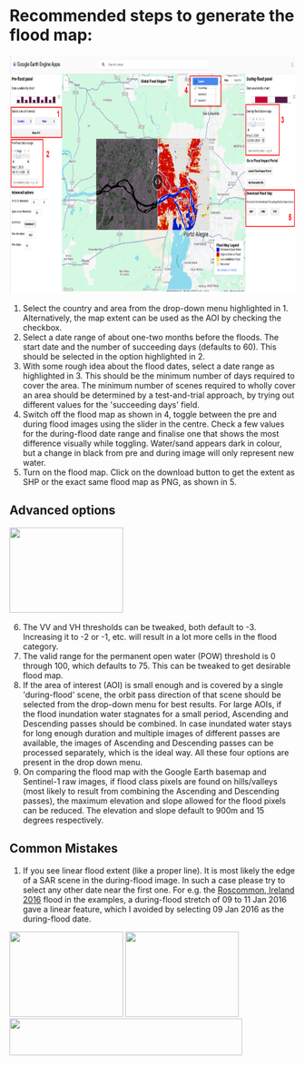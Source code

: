 # Recommended steps to generate the flood map: <br/>

<img src="../media/GFM-v2-instructionspg1.png" height="420" width="845">

1. Select the country and area from the drop-down menu highlighted in 1. Alternatively, the map extent can be used as the AOI by checking the checkbox. <br/>
2. Select a date range of about one-two months before the floods. The start date and the number of succeeding days (defaults to 60). This should be selected in the option highlighted in 2.<br/>
3. With some rough idea about the flood dates, select a date range as highlighted in 3. This should be the minimum number of days required to cover the area. The minimum number of scenes required to wholly cover an area should be determined by a test-and-trial approach, by trying out different values for the 'succeeding days' field.<br/>
4. Switch off the flood map as shown in 4, toggle between the pre and during flood images using the slider in the centre. Check a few values for the during-flood date range and finalise one that shows the most difference visually while toggling. Water/sand appears dark in colour, but a change in black from pre and during image will only represent new water.<br/>
5. Turn on the flood map. Click on the download button to get the extent as SHP or the exact same flood map as PNG, as shown in 5.<br/>

## Advanced options <br/>

<img src="../media/gfm_advanced_screenshot.png" height="150" width="200">

6. The VV and VH thresholds can be tweaked, both default to -3. Increasing it to -2 or -1, etc. will result in a lot more cells in the flood category. <br/> 
7. The valid range for the permanent open water (POW) threshold is 0 through 100, which defaults to 75. This can be tweaked to get desirable flood map. <br/>
8. If the area of interest (AOI) is small enough and is covered by a single 'during-flood' scene, the orbit pass direction of that scene should be selected from the drop-down menu for best results. For large AOIs, if the flood inundation water stagnates for a small period, Ascending and Descending passes should be combined. In case inundated water stays for long enough duration and multiple images of different passes are available, the images of Ascending and Descending passes can be processed separately, which is the ideal way. All these four options are present in the drop down menu. <br/>
9. On comparing the flood map with the Google Earth basemap and Sentinel-1 raw images, if flood class pixels are found on hills/valleys (most likely to result from combining the Ascending and Descending passes), the maximum elevation and slope allowed for the flood pixels can be reduced. The elevation and slope default to 900m and 15 degrees respectively.

## Common Mistakes <br/>

1. If you see linear flood extent (like a proper line). It is most likely the edge of a SAR scene in the during-flood image. In such a case please try to select any other date near the first one. For e.g. the [Roscommon, Ireland 2016](../examples/2016) flood in the examples, a during-flood stretch of 09 to 11 Jan 2016 gave a linear feature, which I avoided by selecting 09 Jan 2016 as the during-flood date.<br/>

<img src="../media/2016_Roscommon_Mistake.png" height="150" width="200">	<img src="../media/expl/2016_Roscommon.png" height="150" width="200"><br/>
<img src="../media/legend_base.png" height="65" width="410"><br/>
